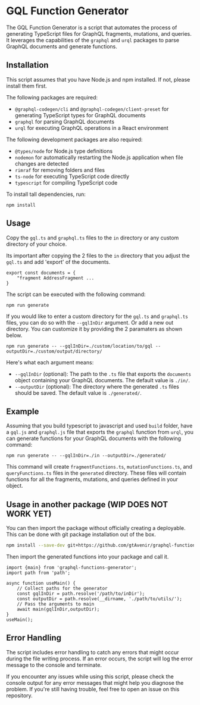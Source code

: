 # GQL Function Generator

The GQL Function Generator is a script that automates the process of generating TypeScript files for GraphQL fragments, mutations, and queries. It leverages the capabilities of the `graphql` and `urql` packages to parse GraphQL documents and generate functions.

## Installation

This script assumes that you have Node.js and npm installed. If not, please install them first.

The following packages are required:

- `@graphql-codegen/cli` and `@graphql-codegen/client-preset` for generating TypeScript types for GraphQL documents
- `graphql` for parsing GraphQL documents
- `urql` for executing GraphQL operations in a React environment

The following development packages are also required:

- `@types/node` for Node.js type definitions
- `nodemon` for automatically restarting the Node.js application when file changes are detected
- `rimraf` for removing folders and files
- `ts-node` for executing TypeScript code directly
- `typescript` for compiling TypeScript code

To install tall dependencies, run:

```
npm install
```

## Usage

Copy the `gql.ts` and `graphql.ts` files to the `in` directory or any custom directory of your choice.

Its important after copying the 2 files to the `in` directory that you adjust the `gql.ts` and add 'export' of the documents.

```tsx
export const documents = {
    "fragment AddressFragment ...
}
```

The script can be executed with the following command:

```
npm run generate
```

If you would like to enter a custom directory for the `gql.ts` and `graphql.ts` files, you can do so with the `--gqlInDir` argument. Or add a new out directory. You can customize it by providing the 2 paramaters as shown below.

```
npm run generate -- --gqlInDir=./custom/location/to/gql --outputDir=./custom/output/directory/
```

Here's what each argument means:

- `--gqlInDir` (optional): The path to the `.ts` file that exports the `documents` object containing your GraphQL documents. The default value is `./in/`.
- `--outputDir` (optional): The directory where the generated `.ts` files should be saved. The default value is `./generated/`.


## Example

Assuming that you build typescript to javascript and used `build` folder, have a `gql.js` and `graphql.js` file that exports the `graphql` function from `urql`, you can generate functions for your GraphQL documents with the following command:

```
npm run generate -- --gqlInDir=./in --outputDir=./generated/
```

This command will create `fragmentFunctions.ts`, `mutationFunctions.ts`, and `queryFunctions.ts` files in the `generated` directory. These files will contain functions for all the fragments, mutations, and queries defined in your object.


## Usage in another package (WIP DOES NOT WORK YET)

You can then import the package without officially creating a deployable. This can be done with git package installation out of the box.

```bash
npm install --save-dev git+https://github.com/gtAvenir/graphql-functions-generator.git
```

Then import the generated functions into your package and call it.
```tsx
import {main} from 'graphql-functions-generator';
import path from 'path';

async function useMain() {
    // Collect paths for the generator
    const gqlInDir = path.resolve('/path/to/inDir');
    const outputDir = path.resolve(__dirname, './path/to/utils/');
    // Pass the arguments to main
    await main(gqlInDir,outputDir);
}
useMain();
```

## Error Handling

The script includes error handling to catch any errors that might occur during the file writing process. If an error occurs, the script will log the error message to the console and terminate.

If you encounter any issues while using this script, please check the console output for any error messages that might help you diagnose the problem. If you're still having trouble, feel free to open an issue on this repository.